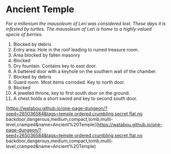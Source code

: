 # Ancient Temple 

*For a millenium the mausoleum of Leri was considered lost. These days it is infested by turtles. The mausoleum of Leri is home to a highly valued specie of berries.*

1. Blocked by debris
2. Entry area: Hole in the roof leading to ruined treasure room.
3. Area blocked by fallen masonry
4. Blocked
5. Dry fountain. Contains key to east door.
6. A battered door with a keyhole on the southern wall of the chamber.
7. Blocked by debris
8. Guard room. Most items corroded. Key to north door.
9. Blocked
10. A jeweled throne, key to first south door on the ground.
11. A chest holds a short sword and key to second south door.

[https://watabou.github.io/one-page-dungeon/?seed=265036584&tags=temple,ordered,crumbling,secret,flat,no backdoor,dangerous,medium,compact,tomb,multi-level,cramped&name=Ancient%20Temple](https://watabou.github.io/one-page-dungeon/?seed=265036584&tags=temple,ordered,crumbling,secret,flat,no backdoor,dangerous,medium,compact,tomb,multi-level,cramped&name=Ancient%20Temple)